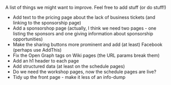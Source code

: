 A list of things we might want to improve. Feel free to add stuff (or do stuff!)

* Add text to the pricing page about the lack of business tickets (and linking to the sponsorship page)
* Add a sponsorshop page (actually, I think we need two pages - one listing the sponsors and one giving information about sponsorship opportunities)
* Make the sharing buttons more prominent and add (at least) Facebook (perhaps use AddThis)
* Fix the Open Graph tags on Wiki pages (the URL params break them)
* Add an h1 header to each page
* Add structured data (at least on the schedule pages)
* Do we need the workshop pages, now the schedule pages are live?
* Tidy up the front page - make it less of an info-dump
